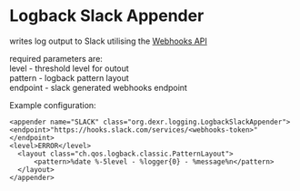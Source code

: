 <h1>Logback Slack Appender</h1>

writes log output to Slack utilising the <a href="https://api.slack.com/incoming-webhooks">Webhooks API</a>

required parameters are:
<br/>level - threshold level for outout
<br/>pattern - logback pattern layout
<br/>endpoint - slack generated webhooks endpoint

Example configuration:

    <appender name="SLACK" class="org.dexr.logging.LogbackSlackAppender">
    <endpoint>"https://hooks.slack.com/services/<webhooks-token>"</endpoint>
    <level>ERROR</level>
      <layout class="ch.qos.logback.classic.PatternLayout">
          <pattern>%date %-5level - %logger{0} - %message%n</pattern>
      </layout>
    </appender>        

